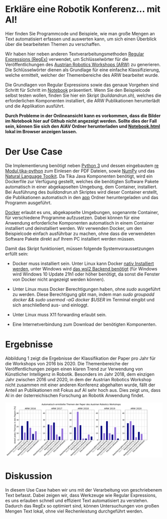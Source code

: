 # Erkläre eine Robotik Konferenz... mit AI!

Hier finden Sie Programmcode und Beispiele, wie man große Mengen an Text automatisiert erfassen und auswerten kann, um sich einen Überblick über die bearbeiteten Themen zu verschaffen.

Wir haben hier neben anderen Textverarbeitungsmethoden [Regular Expressions (RegEx)](https://docs.python.org/3/howto/regex.html) verwendet, um Schlüsselwörter für die Veröffentlichungen des [Austrian Robotics Workshops (ARW)](https://roboticsworkshop.at/) zu generieren. Die Schlüsselwörter dienen als Grundlage für eine einfache Klassifizierung, welche ermittelt, welcher der Themenbereiche des ARW bearbeitet wurde.

Die Grundlagen von Regular Expressions sowie das genaue Vorgehen sind Schritt für Schritt im [Notebook](./Notebook.ipynb) präsentiert. Wenn Sie den Beispielcode selbst testen wollen, finden Sie hier ein Skript (*buildandrun.sh*), welches die erforderlichen Komponenten installiert, die ARW Publikationen herunterlädt und die Applikation ausführt.

__Durch Probleme in der Onlineansicht kann es vorkommen, dass die Bilder im Notebook hier auf Github nicht angezeigt werden. Sollte dies der Fall sein, können Sie sich den AIAV Ordner herunterladen und [Notebook.html](Notebook.html) lokal im Browser anzeigen lassen.__


# Der Use Case

Die Implementierung benötigt neben [Python 3](https://docs.python.org/3/) und dessen eingebautem [re Modul](https://docs.python.org/3/library/re.html),[tika-python](https://github.com/chrismattmann/tika-python) zum Einlesen der PDF Dateien, sowie [NumPy](https://numpy.org/) und das [Natural Language Toolkit](https://www.nltk.org/). Da Tika Java Komponenten benötigt, wird ein Dockerfile zur Verfügung gestellt, welches die benötigten Software Pakete automatisch in einer abgekapselten Umgebung, dem Container, installiert. Bei Ausführung des *buildandrun.sh* Skriptes wird dieser Container erstellt, die Publikationen automatisch in den [app](./app) Ordner heruntergeladen und das Programm ausgeführt.

[Docker](https://www.docker.com/) erlaubt es uns, abgekapselte Umgebungen, sogenannte Container, für verschiedene Programme aufzusetzen. Dabei können für eine Anwendung erforderliche Komponenten automatisch in einem Container installiert und deinstalliert werden. Wir verwenden Docker, um den Beispielcode einfach ausführbar zu machen, ohne dass die verwendeten Software Pakete direkt auf Ihrem PC installiert werden müssen.

Damit das Skript funktioniert, müssen folgende Systemvoraussetzungen erfüllt sein:

- Docker muss installiert sein. Unter Linux kann Docker [nativ Installiert werden](https://docs.docker.com/engine/install/ubuntu/), unter Windows wird [das wsl2 Backend benötigt](https://docs.docker.com/desktop/windows/install/) (für Windows wird Windows 10 Update 21h1 oder höher benötigt, da sonst die Fenster von Docker nicht angezeigt werden können).

- Unter Linux muss Docker Berechtigungen haben, ohne _sudo_ ausgeführt zu werden. Diese Berechtigung gibt man, indem man _sudo groupadd docker && sudo usermod -aG docker $USER_ im Terminal eingibt und sich anschließend aus- und einloggt.

- Unter Linux muss X11 forwarding erlaubt sein.

- Eine Internetverbindung zum Download der benötigten Komponenten.


# Ergebnisse

Abbildung 1 zeigt die Ergebnisse der Klassifikation der Paper pro Jahr für die Workshops von 2016 bis 2020. Die Themenbereiche der Veröffentlichungen zeigen einen klaren Trend zur Verwendung von Künstlicher Intelligenz in Robotik. Besonders im Jahr 2018, dem einzigen Jahr zwischen 2016 und 2020, in dem der Austrian Robotics Workshop nicht zusammen mit einer anderen Konferenz abgehalten wurde, fällt der Anteil an Publikationen mit Fokus auf AI sehr hoch aus. Dies zeigt uns, dass AI in der österreichischen Forschung an Robotik Anwendung findet.

![Abbildung 1](images/Abbildung2Resultate.png)


# Diskussion

In diesem Use Case haben wir uns mit der Verarbeitung von geschriebenem Text befasst. Dabei zeigen wir, dass Werkzeuge wie Regular Expressions, es uns erlauben schnell und effizient Text automatisiert zu verstehen. Dadurch das RegEx so optimiert sind, können Untersuchungen von großen Mengen Text lokal, ohne viel Rechenleistung durchgeführt werden.